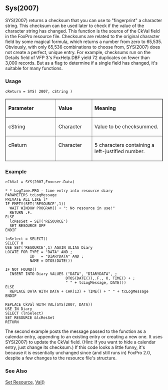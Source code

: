 ## Sys(2007)

SYS(2007) returns a checksum that you can use to "fingerprint" a character string. This checksum can be used later to check if the value of the character string has changed. This function is the source of the CkVal field in the FoxPro resource file. Checksums are related to the original character field by some magical formula, which returns a number from zero to 65,535. Obviously, with only 65,536 combinations to choose from, SYS(2007) does not create a perfect, unique entry. For example, checksums run on the Details field of VFP 3's FoxHelp.DBF yield 72 duplicates on fewer than 3,000 records. But as a flag to determine if a single field has changed, it's suitable for many functions.

### Usage

```foxpro
cReturn = SYS( 2007, cString )
```
<table border cellspacing=0 cellpadding=0 width=100%>
<tr>
  <td width=32% valign=top>
  <p><b>Parameter</b></p>
  </td>
  <td width=23% valign=top>
  <p><b>Value</b></p>
  </td>
  <td width=45% valign=top>
  <p><b>Meaning</b></p>
  </td>
 </tr>
<tr>
  <td width=32% valign=top>
  <p>cString</p>
  </td>
  <td width=23% valign=top>
  <p>Character</p>
  </td>
  <td width=45% valign=top>
  <p>Value to be checksummed.</p>
  </td>
 </tr>
<tr>
  <td width=32% valign=top>
  <p>cReturn</p>
  </td>
  <td width=23% valign=top>
  <p>Character</p>
  </td>
  <td width=45% valign=top>
  <p>5 characters containing a left-justified number.</p>
  </td>
 </tr>
</table>

### Example

```foxpro
cCkVal = SYS(2007,Foxuser.Data)

* * LogTime.PRG - time entry into resource diary
PARAMETERS tcLogMessage
PRIVATE ALL LIKE l*
IF EMPTY(SET('RESOURCE',1))
  WAIT WINDOW PROGRAM() + ": No resource in use!"
  RETURN .F.
ELSE
  lcResSet = SET('RESOURCE')
  SET RESOURCE OFF
ENDIF

lnSelect = SELECT()
SELECT 0
USE SET('RESOURCE',1) AGAIN ALIAS Diary
LOCATE FOR TYPE = "DATA" AND ;
           ID   = "DIARYDATA" AND ;
           NAME = DTOS(DATE())

IF NOT FOUND()
  INSERT INTO Diary VALUES ("DATA", "DIARYDATA", ;
                           DTOS(DATE()),.F., 0, TIME() + ;
                           " " + tcLogMessage, DATE())
ELSE
  REPLACE DATA WITH DATA + CHR(13) + TIME() + " " + tcLogMessage
ENDIF

REPLACE CkVal WITH VAL(SYS(2007, DATA))
USE IN Diary
SELECT (lnSelect)
SET RESOURCE &lcResSet
RETURN
```

The second example posts the message passed to the function as a calendar entry, appending to an existing entry or creating a new one. It uses SYS(2007) to update the CkVal field. (Hint: If you want to hide a calendar entry, just change its checksum.) If this code looks a little funny, it's because it is essentially unchanged since (and still runs in) FoxPro 2.0, despite a few changes to the resource file's structure.

### See Also

[Set Resource](s4g276.md), [Val()](s4g022.md)